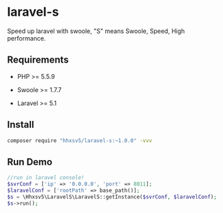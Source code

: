 # laravel-s
Speed up laravel with swoole, "S" means Swoole, Speed, High performance.

## Requirements

- PHP >= 5.5.9

- Swoole >= 1.7.7

- Laravel >= 5.1

## Install

```Bash
composer require "hhxsv5/laravel-s:~1.0.0" -vvv
```

## Run Demo

```PHP
//run in laravel console!
$svrConf = ['ip' => '0.0.0.0', 'port' => 8011];
$laravelConf = ['rootPath' => base_path()];
$s = \Hhxsv5\LaravelS\LaravelS::getInstance($svrConf, $laravelConf);
$s->run();
```